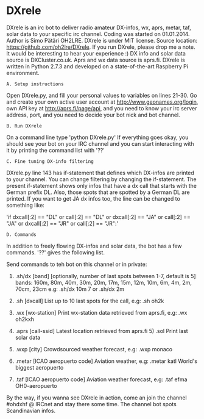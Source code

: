 DXrele
======

DXrele is an irc bot to deliver radio amateur DX-infos, wx, aprs,
metar, taf, solar data to your specific irc channel. Coding was
started on 01.01.2014. Author is Simo Pätäri OH2LRE. DXrele is under
MIT license. Source location: https://github.com/oh2lre/DXrele. If you
run DXrele, please drop me a note. It would be interesting to hear
your experience :) DX info and solar data source is DXCluster.co.uk.
Aprs and wx data source is aprs.fi. DXrele is written in Python 2.7.3
and developed on a state-of-the-art Raspberry Pi environment.

    A. Setup instructions
Open DXrele.py, and fill your personal values to variables on
lines 21-30. Go and create your own active user account at
http://www.geonames.org/login, own API key at http://aprs.fi/page/api,
and you need to know your irc server address, port, and you need to
decide your bot nick and bot channel. 

    B. Run DXrele
On a command line type 'python DXrele.py'
If everything goes okay, you should see your bot on your IRC channel and
you can start interacting with it by printing the command list with '??'

    C. Fine tuning DX-info filtering
DXrele.py line 143 has if-statement that defines which DX-infos are
printed to your channel. You can change filtering by changing the
if-statement. The present if-statement shows only infos that have a dx
call that starts with the German prefix DL. Also, those spots that are
spotted by a German DL are printed. If you want to get JA dx infos too,
the line can be changed to something like:

'if dxcall[:2] == "DL" or call[:2] == "DL" or dxcall[:2] == "JA" or
call[:2] == "JA" or dxcall[:2] == "JR" or call[:2] == "JR":'

    D. Commands
In addition to freely flowing DX-infos and solar data, the bot has
a few commands. '??' gives the following list.

Send commands to teh bot on this channel or in private:

1) .sh/dx [band] [optionally, number of last spots between 1-7, default is 5]
bands: 160m, 80m, 40m, 30m, 20m, 17m, 15m, 12m, 10m, 6m, 4m, 2m, 70cm, 23cm e.g: .sh/dx 10m 7  or  .sh/dx 2m

2) .sh [dxcall] List up to 10 last spots for the call, e.g: .sh oh2k

3) .wx [wx-station] Print wx-station data retrieved from aprs.fi, e.g: .wx oh2kxh

4) .aprs [call-ssid] Latest location retrieved from aprs.fi  5) .sol  Print last solar data

6) .wxp [city] Crowdsourced weather forecast, e.g: .wxp monaco

7) .metar [ICAO aeropuerto code] Aviation weather, e.g: .metar katl  World's biggest aeropuerto

8) .taf [ICAO aeropuerto code] Aviation weather forecast, e.g: .taf efma  OH0-aeropuerto



By the way, if you wanna see DXrele in action, come an join the
channel #ohdxhf @ IRCnet and stay there some time. The channel bot spots
Scandinavian infos.